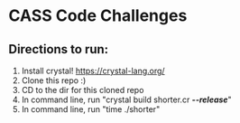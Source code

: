 # CASS Code Challenges

## Directions to run:

1. Install crystal! https://crystal-lang.org/
2. Clone this repo :)
3. CD to the dir for this cloned repo
4. In command line, run "crystal build shorter.cr ***--release***"
5. In command line, run "time ./shorter"
